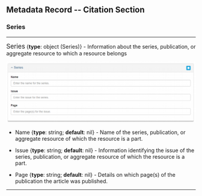 ## Metadata Record -- Citation Section
### Series
---

<span class="md-panel" style="font-size: larger">Series</span> {**type**: object (<span class="md-panel">Series</span>)} - Information about the series, publication, or aggregate resource to which a resource belongs 

![Series Panel](/assets/reference/edit-objects/citation/series.png)

* <span class="md-element">Name</span> {**type**: string; **default**: nil} - Name of the series, publication, or aggregate resource of which the resource is a part.

* <span class="md-element">Issue</span> {**type**: string; **default**: nil} - Information identifying the issue of the series, publication, or aggregate resource of which the resource is a part.

* <span class="md-element">Page</span> {**type**: string; **default**: nil} - Details on which page(s) of the publication the article was published.

---
